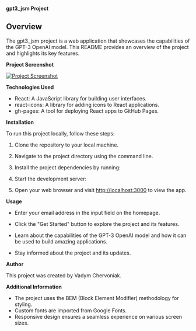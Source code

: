 **gpt3_jsm Project**

## Overview

The gpt3_jsm project is a web application that showcases the capabilities of the GPT-3 OpenAI model. This README provides an overview of the project and highlights its key features.

**Project Screenshot**

[![Project Screenshot](https://github.com/vadim4web/gpt3-react/blob/main/screenshot.png)](https://vadim4web.github.io/gpt3-react/)

**Technologies Used**

- React: A JavaScript library for building user interfaces.
- react-icons: A library for adding icons to React applications.
- gh-pages: A tool for deploying React apps to GitHub Pages.

**Installation**

To run this project locally, follow these steps:

1. Clone the repository to your local machine.

2. Navigate to the project directory using the command line.

3. Install the project dependencies by running:

4. Start the development server:

5. Open your web browser and visit [http://localhost:3000](http://localhost:3000) to view the app.

**Usage**

- Enter your email address in the input field on the homepage.

- Click the "Get Started" button to explore the project and its features.

- Learn about the capabilities of the GPT-3 OpenAI model and how it can be used to build amazing applications.

- Stay informed about the project and its updates.

**Author**

This project was created by Vadym Chervoniak.

**Additional Information**

- The project uses the BEM (Block Element Modifier) methodology for styling.
- Custom fonts are imported from Google Fonts.
- Responsive design ensures a seamless experience on various screen sizes.
